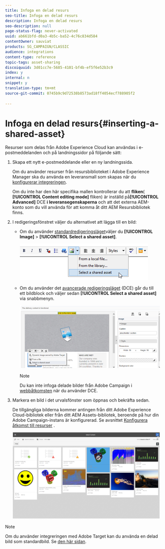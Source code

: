 ```yaml
---
title: Infoga en delad resurs
seo-title: Infoga en delad resurs
description: Infoga en delad resurs
seo-description: null
page-status-flag: never-activated
uuid: ab661bfd-d0a3-4b5c-ba52-4c76c834d584
contentOwner: sauviat
products: SG_CAMPAIGN/CLASSIC
audience: integrations
content-type: reference
topic-tags: asset-sharing
discoiquuid: 3d01cc7e-5685-4101-bf4b-ef5f6e52b3c9
index: y
internal: n
snippet: y
translation-type: tm+mt
source-git-commit: 0745b9c9d72538b8573ad18ff4054ecf788905f2

---
```



# Infoga en delad resurs{#inserting-a-shared-asset}

Resurser som delas från Adobe Experience Cloud kan användas i e-postmeddelanden och på landningssidor på följande sätt:

1. Skapa ett nytt e-postmeddelande eller en ny landningssida.

   Om du använder resurser från resursbiblioteket i Adobe Experience Manager ska du använda en leveransmall som skapas när du [konfigurerar integreringen](../../integrations/using/configuring-access-to-assets.md#integrating-with-aem-assets).

   Om du inte har den här specifika mallen kontrollerar du att **fliken**( **[!UICONTROL Content editing mode]** fliken) är inställd på&#x200B;**[!UICONTROL Advanced]** DCE **i leveransegenskaperna** och att det externa AEM-konto som du vill använda för att komma åt ditt AEM Resursbibliotek finns.

1. I redigeringsfönstret väljer du alternativet att lägga till en bild:

   * Om du använder [standardredigeringsläget](../../delivery/using/defining-the-email-content.md#adding-images)väljer du **[!UICONTROL Image]** > **[!UICONTROL Select a shared asset]**.

      ![](assets/dam_insert_image_standard.png)

   * Om du använder det [avancerade redigeringsläget](../../web/using/about-campaign-html-editor.md) (DCE) går du till ett bildblock och väljer sedan **[!UICONTROL Select a shared asset]** via snabbmenyn.

      ![](assets/dam_insert_image_dce.png)

      >[!NOTE]
      >
      >Du kan inte infoga delade bilder från Adobe Campaign i [webbåtkomsten](../../platform/using/adobe-campaign-workspace.md#console-and-web-access) när du använder DCE.

1. Markera en bild i det urvalsfönster som öppnas och bekräfta sedan.

   De tillgängliga bilderna kommer antingen från ditt Adobe Experience Cloud-bibliotek eller från ditt AEM Assets-bibliotek, beroende på hur din Adobe Campaign-instans är konfigurerad. Se avsnittet [Konfigurera åtkomst till resurser](../../integrations/using/configuring-access-to-assets.md) .

   ![](assets/dam_shared_image_selection.png)

>[!NOTE]
>
>Om du använder integreringen med Adobe Target kan du använda en delad bild som standardbild. Se [den här sidan](../../integrations/using/integrating-with-adobe-target.md).

